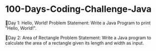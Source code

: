# 100-Days-Coding-Challenge-Java

📌Day 1: Hello, World!
Problem Statement: Write a Java Program to print "Hello, World!".

📌Day 2: Area of Rectangle
Problem Statement: Write a Java program to calculate the area of a rectangle given its length and width as input.
